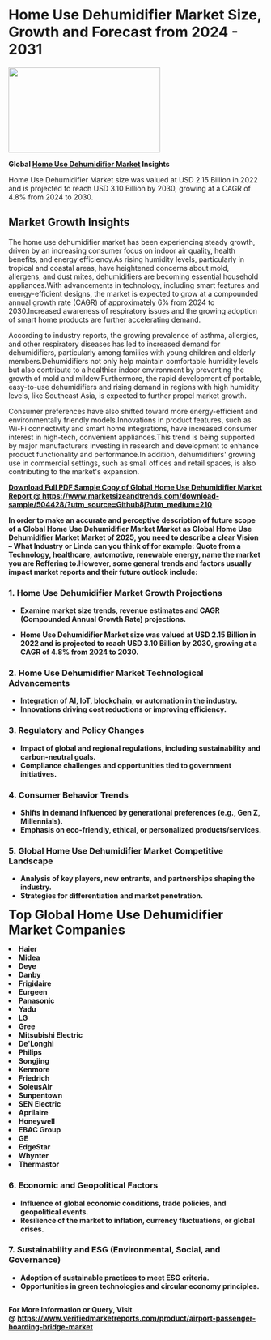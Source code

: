 <H1>Home Use Dehumidifier Market Size, Growth and Forecast from 2024 - 2031</H1><img class="aligncenter size-medium wp-image-584254" src="https://thirdeyenews.in/wp-content/uploads/2024/09/Global-Market-Research-300x168.jpeg" alt="" width="300" height="168" /><p><strong>Global&nbsp;<a href="https://www.marketsizeandtrends.com/download-sample/504428/?utm_source=Github8j?utm_medium=210">Home Use Dehumidifier Market</a> Insights</strong></p><p>Home Use Dehumidifier Market size was valued at USD 2.15 Billion in 2022 and is projected to reach USD 3.10 Billion by 2030, growing at a CAGR of 4.8% from 2024 to 2030.</p><p><h2>Market Growth Insights</h2> <p>The home use dehumidifier market has been experiencing steady growth, driven by an increasing consumer focus on indoor air quality, health benefits, and energy efficiency.As rising humidity levels, particularly in tropical and coastal areas, have heightened concerns about mold, allergens, and dust mites, dehumidifiers are becoming essential household appliances.With advancements in technology, including smart features and energy-efficient designs, the market is expected to grow at a compounded annual growth rate (CAGR) of approximately 6% from 2024 to 2030.Increased awareness of respiratory issues and the growing adoption of smart home products are further accelerating demand.</p> <p><strong><a href="#"></a></strong></p> <p>According to industry reports, the growing prevalence of asthma, allergies, and other respiratory diseases has led to increased demand for dehumidifiers, particularly among families with young children and elderly members.Dehumidifiers not only help maintain comfortable humidity levels but also contribute to a healthier indoor environment by preventing the growth of mold and mildew.Furthermore, the rapid development of portable, easy-to-use dehumidifiers and rising demand in regions with high humidity levels, like Southeast Asia, is expected to further propel market growth.</p> <p>Consumer preferences have also shifted toward more energy-efficient and environmentally friendly models.Innovations in product features, such as Wi-Fi connectivity and smart home integrations, have increased consumer interest in high-tech, convenient appliances.This trend is being supported by major manufacturers investing in research and development to enhance product functionality and performance.In addition, dehumidifiers' growing use in commercial settings, such as small offices and retail spaces, is also contributing to the market's expansion.</p> <p><strong><a href="#"></p><p><span class=""><strong>Download Full PDF Sample Copy of Global Home Use Dehumidifier Market Report</strong> @ <a href="https://www.marketsizeandtrends.com/download-sample/504428/?utm_source=Github8j?utm_medium=210" target="_blank">https://www.marketsizeandtrends.com/download-sample/504428/?utm_source=Github8j?utm_medium=210</a></span></p><p>In order to make an accurate and perceptive description of future scope of a Global&nbsp;Home Use Dehumidifier Market Market as Global&nbsp;Home Use Dehumidifier Market Market of 2025, you need to describe a clear Vision &ndash; What Industry or Linda can you think of for example: Quote from a Technology, healthcare, automotive, renewable energy, name the market you are Reffering to.However, some general trends and factors usually impact market reports and their future outlook include:</p><h3>1.&nbsp;<strong>Home Use Dehumidifier Market Growth Projections</strong></h3><ul><li>Examine market size trends, revenue estimates and CAGR (Compounded Annual Growth Rate) projections.</li><li><p>Home Use Dehumidifier Market size was valued at USD 2.15 Billion in 2022 and is projected to reach USD 3.10 Billion by 2030, growing at a CAGR of 4.8% from 2024 to 2030.</p></li></ul><h3>2.&nbsp;<strong>Home Use Dehumidifier Market Technological Advancements</strong></h3><ul><li>Integration of AI, IoT, blockchain, or automation in the industry.</li><li>Innovations driving cost reductions or improving efficiency.</li></ul><h3>3.&nbsp;<strong>Regulatory and Policy Changes</strong></h3><ul><li>Impact of global and regional regulations, including sustainability and carbon-neutral goals.</li><li>Compliance challenges and opportunities tied to government initiatives.</li></ul><h3>4.&nbsp;<strong>Consumer Behavior Trends</strong></h3><ul><li>Shifts in demand influenced by generational preferences (e.g., Gen Z, Millennials).</li><li>Emphasis on eco-friendly, ethical, or personalized products/services.</li></ul><h3>5.&nbsp;<strong>Global Home Use Dehumidifier Market Competitive Landscape</strong></h3><ul><li>Analysis of key players, new entrants, and partnerships shaping the industry.</li><li>Strategies for differentiation and market penetration.</li></ul><p data-pm-slice="1 1 []"><span style="color: inherit; font-family: inherit; font-size: 25px;">Top Global Home Use Dehumidifier Market Companies</span></p><div class="" data-test-id=""><p><li>Haier</li><li> Midea</li><li> Deye</li><li> Danby</li><li> Frigidaire</li><li> Eurgeen</li><li> Panasonic</li><li> Yadu</li><li> LG</li><li> Gree</li><li> Mitsubishi Electric</li><li> De'Longhi</li><li> Philips</li><li> Songjing</li><li> Kenmore</li><li> Friedrich</li><li> SoleusAir</li><li> Sunpentown</li><li> SEN Electric</li><li> Aprilaire</li><li> Honeywell</li><li> EBAC Group</li><li> GE</li><li> EdgeStar</li><li> Whynter</li><li> Thermastor</li></p></div><h3>6.&nbsp;<strong>Economic and Geopolitical Factors</strong></h3><ul><li>Influence of global economic conditions, trade policies, and geopolitical events.</li><li>Resilience of the market to inflation, currency fluctuations, or global crises.</li></ul><h3>7.&nbsp;<strong>Sustainability and ESG (Environmental, Social, and Governance)</strong></h3><ul><li>Adoption of sustainable practices to meet ESG criteria.</li><li>Opportunities in green technologies and circular economy principles.</li></ul><h2><strong style="font-size: 14px;">For More Information or Query, Visit @&nbsp;</strong><a style="background-color: #ffffff; font-size: 14px;" href="https://www.marketsizeandtrends.com/report/home-use-dehumidifier-market/" target="_blank">https://www.verifiedmarketreports.com/product/airport-passenger-boarding-bridge-market</a></h2>